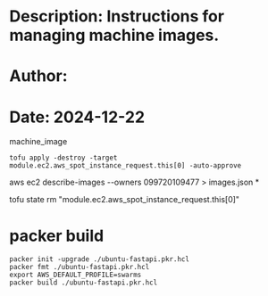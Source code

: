 # Description: Instructions for managing machine images.
# Author: <Your Name>
# Date: 2024-12-22

machine_image


`tofu apply -destroy -target module.ec2.aws_spot_instance_request.this[0] -auto-approve`

aws ec2 describe-images --owners 099720109477 > images.json
* 
  
tofu state rm "module.ec2.aws_spot_instance_request.this[0]"

# packer build

```
packer init -upgrade ./ubuntu-fastapi.pkr.hcl 
packer fmt ./ubuntu-fastapi.pkr.hcl 
export AWS_DEFAULT_PROFILE=swarms 
packer build ./ubuntu-fastapi.pkr.hcl 
```
